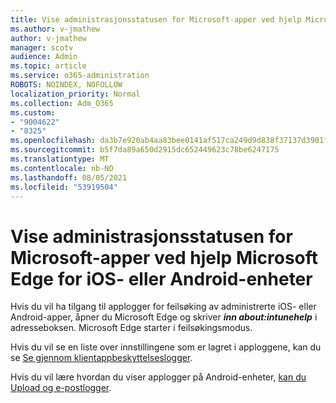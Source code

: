 ```yaml
---
title: Vise administrasjonsstatusen for Microsoft-apper ved hjelp Microsoft Edge for iOS- eller Android-enheter
ms.author: v-jmathew
author: v-jmathew
manager: scotv
audience: Admin
ms.topic: article
ms.service: o365-administration
ROBOTS: NOINDEX, NOFOLLOW
localization_priority: Normal
ms.collection: Adm_O365
ms.custom:
- "9004622"
- "8325"
ms.openlocfilehash: da3b7e920ab4aa83bee0141af517ca249d9d838f37137d3901f6841b98ba9aae
ms.sourcegitcommit: b5f7da89a650d2915dc652449623c78be6247175
ms.translationtype: MT
ms.contentlocale: nb-NO
ms.lasthandoff: 08/05/2021
ms.locfileid: "53919504"
---
```

# <a name="view-the-management-status-of-microsoft-apps-using-microsoft-edge-for-ios-or-android-devices"></a>Vise administrasjonsstatusen for Microsoft-apper ved hjelp Microsoft Edge for iOS- eller Android-enheter

Hvis du vil ha tilgang til applogger for feilsøking av administrerte iOS- eller Android-apper, åpner du Microsoft Edge og skriver ***inn about:intunehelp*** i adresseboksen. Microsoft Edge starter i feilsøkingsmodus.

Hvis du vil se en liste over innstillingene som er lagret i apploggene, kan du se [Se gjennom klientappbeskyttelseslogger](https://go.microsoft.com/fwlink/?linkid=2141401).

Hvis du vil lære hvordan du viser applogger på Android-enheter, [kan du Upload og e-postlogger](https://go.microsoft.com/fwlink/?linkid=2141408).
